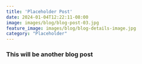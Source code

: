 ```yaml
---
title: 'Placeholder Post'
date: 2024-01-04T12:22:11-08:00
image: images/blog/blog-post-03.jpg
feature_image: images/blog/blog-details-image.jpg
category: "Placeholder"
---
```


### This will be another blog post
